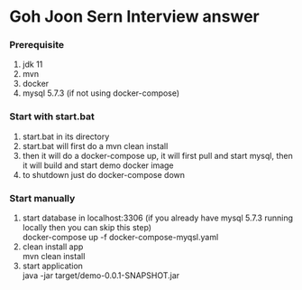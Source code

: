 # Goh Joon Sern Interview answer
### Prerequisite
1. jdk 11
2. mvn
3. docker
4. mysql 5.7.3 (if not using docker-compose)
### Start with start.bat

1. start.bat in its directory
2. start.bat will first do a mvn clean install
3. then it will do a docker-compose up, it will first pull and start mysql, then it will build and start demo docker image
4. to shutdown just do docker-compose down

### Start manually
1. start database in localhost:3306 (if you already have mysql 5.7.3 running locally then you can skip this step)\
docker-compose up -f docker-compose-myqsl.yaml
2. clean install app\
mvn clean install
3. start application\
java -jar target/demo-0.0.1-SNAPSHOT.jar
